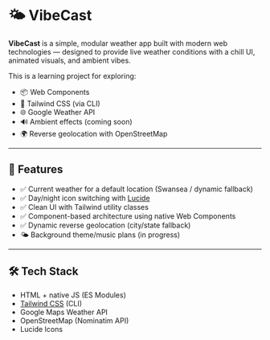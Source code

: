# 🌤️ VibeCast

**VibeCast** is a simple, modular weather app built with modern web technologies — designed to provide live weather conditions with a chill UI, animated visuals, and ambient vibes.  

This is a learning project for exploring:
- 📦 Web Components
- 🎨 Tailwind CSS (via CLI)
- 🌐 Google Weather API
- 🔊 Ambient effects (coming soon)
- 🌍 Reverse geolocation with OpenStreetMap

---

## 🚀 Features

- ✅ Current weather for a default location (Swansea / dynamic fallback)
- ✅ Day/night icon switching with [Lucide](https://lucide.dev/)
- ✅ Clean UI with Tailwind utility classes
- ✅ Component-based architecture using native Web Components
- ✅ Dynamic reverse geolocation (city/state fallback)
- 🌤️ Background theme/music plans (in progress)

---

## 🛠️ Tech Stack

- HTML + native JS (ES Modules)
- [Tailwind CSS](https://tailwindcss.com/) (CLI)
- Google Maps Weather API
- OpenStreetMap (Nominatim API)
- Lucide Icons



